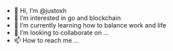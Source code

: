 - 👋 Hi, I’m @justoxh
- 👀 I’m interested in go and blockchain
- 🌱 I’m currently learning how to balance work and life
- 💞️ I’m looking to collaborate on ...
- 📫 How to reach me ...

<!---
justoxh/justoxh is a ✨ special ✨ repository because its `README.md` (this file) appears on your GitHub profile.
You can click the Preview link to take a look at your changes.
--->
